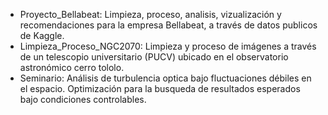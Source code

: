 * Proyecto_Bellabeat: Limpieza, proceso, analisis, vizualización y recomendaciones para la empresa Bellabeat, a través de datos publicos de Kaggle. 
* Limpieza_Proceso_NGC2070: Limpieza y proceso de imágenes a través de un telescopio universitario (PUCV) ubicado en el observatorio astronómico cerro tololo.
* Seminario: Análisis de turbulencia optica bajo fluctuaciones débiles en el espacio. Optimización para la busqueda de resultados esperados bajo condiciones controlables. 
